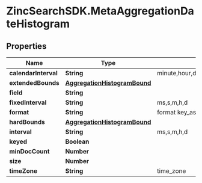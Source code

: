 # ZincSearchSDK.MetaAggregationDateHistogram

## Properties

Name | Type | Description | Notes
------------ | ------------- | ------------- | -------------
**calendarInterval** | **String** | minute,hour,day,week,month,quarter,year | [optional] 
**extendedBounds** | [**AggregationHistogramBound**](AggregationHistogramBound.md) |  | [optional] 
**field** | **String** |  | [optional] 
**fixedInterval** | **String** | ms,s,m,h,d | [optional] 
**format** | **String** | format key_as_string | [optional] 
**hardBounds** | [**AggregationHistogramBound**](AggregationHistogramBound.md) |  | [optional] 
**interval** | **String** | ms,s,m,h,d | [optional] 
**keyed** | **Boolean** |  | [optional] 
**minDocCount** | **Number** |  | [optional] 
**size** | **Number** |  | [optional] 
**timeZone** | **String** | time_zone | [optional] 


